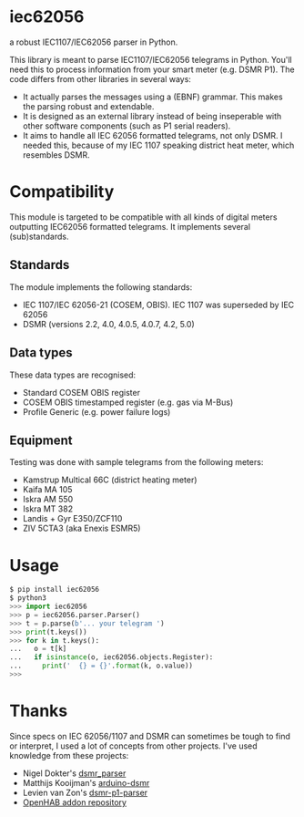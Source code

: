 # iec62056
a robust IEC1107/IEC62056 parser in Python.

This library is meant to parse IEC1107/IEC62056 telegrams in Python. You'll need
this to process information from your smart meter (e.g. DSMR P1). The code
differs from other libraries in several ways:

* It actually parses the messages using a (EBNF) grammar. This makes the parsing
  robust and extendable.
* It is designed as an external library instead of being inseperable with other
  software components (such as P1 serial readers).
* It aims to handle all IEC 62056 formatted telegrams, not only DSMR. I needed
  this, because of my IEC 1107 speaking district heat meter, which resembles
  DSMR.

# Compatibility
This module is targeted to be compatible with all kinds of digital meters
outputting IEC62056 formatted telegrams. It implements several (sub)standards.

## Standards
The module implements the following standards:

* IEC 1107/IEC 62056-21 (COSEM, OBIS). IEC 1107 was superseded by IEC 62056
* DSMR (versions 2.2, 4.0, 4.0.5, 4.0.7, 4.2, 5.0)

## Data types
These data types are recognised:

* Standard COSEM OBIS register
* COSEM OBIS timestamped register (e.g. gas via M-Bus)
* Profile Generic (e.g. power failure logs)

## Equipment
Testing was done with sample telegrams from the following meters:

* Kamstrup Multical 66C (district heating meter)
* Kaifa MA 105
* Iskra AM 550
* Iskra MT 382
* Landis + Gyr E350/ZCF110
* ZIV 5CTA3 (aka Enexis ESMR5)

# Usage

```python
$ pip install iec62056
$ python3
>>> import iec62056
>>> p = iec62056.parser.Parser()
>>> t = p.parse(b'... your telegram ')
>>> print(t.keys())
>>> for k in t.keys():
...   o = t[k]
...   if isinstance(o, iec62056.objects.Register):
...     print('  {} = {}'.format(k, o.value))
>>>
```

# Thanks
Since specs on IEC 62056/1107 and DSMR can sometimes be tough to find or
interpret, I used a lot of concepts from other projects. I've used knowledge
from these projects:

* Nigel Dokter's [dsmr_parser](https://github.com/ndokter/dsmr_parser)
* Matthijs Kooijman's [arduino-dsmr](https://github.com/matthijskooijman/arduino-dsmr)
* Levien van Zon's [dsmr-p1-parser](https://github.com/lvzon/dsmr-p1-parser)
* [OpenHAB addon repository](https://github.com/openhab/openhab2-addons)
